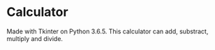 # Calculator
Made with Tkinter on Python 3.6.5.
This calculator can add, substract, multiply and divide.

